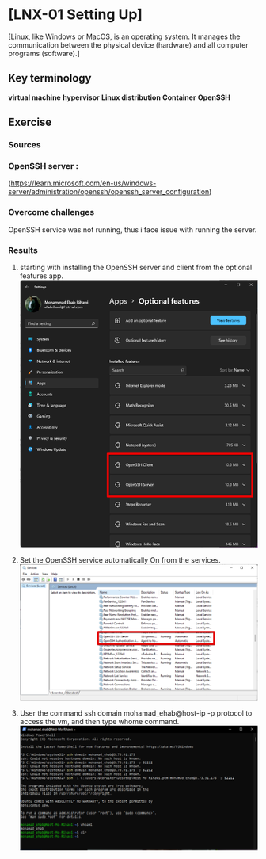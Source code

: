 # [LNX-01 Setting Up]
[Linux, like Windows or MacOS, is an operating system. It manages the communication between the physical device (hardware) and all computer programs (software).]

## Key terminology
**virtual machine**
**hypervisor**
**Linux distribution**
**Container**
**OpenSSH**

## Exercise
### Sources

### OpenSSH server : 
(https://learn.microsoft.com/en-us/windows-server/administration/openssh/openssh_server_configuration) 



### Overcome challenges
OpenSSH service was not running, thus i face issue with running the server.

### Results
1. starting with installing the OpenSSH server and client from the optional features app.
![starting with installing the OpenSSH server and client from the optional features app.](https://github.com/Techgrounds-Cloud-9/cloud-9-EhabRihawi985/blob/main/00_includes/LNX-01%20Setting%20Up/OpenSSH%20Server.png)


2. Set the OpenSSH service automatically On from the services.
![Set the OpenSSH service automatically On from the services.](https://github.com/Techgrounds-Cloud-9/cloud-9-EhabRihawi985/blob/main/00_includes/LNX-01%20Setting%20Up/OpenSSH%20service.png)


3. User the command ssh domain mohamad_ehab@host-ip -p protocol to access the vm, and then type whome command.
![User the command ssh domain mohamad_ehab@host-ip -p protocol to access the vm, and then type whome command.](https://github.com/Techgrounds-Cloud-9/cloud-9-EhabRihawi985/blob/main/00_includes/LNX-01%20Setting%20Up/LNX-01%20Setting%20Up.png)

